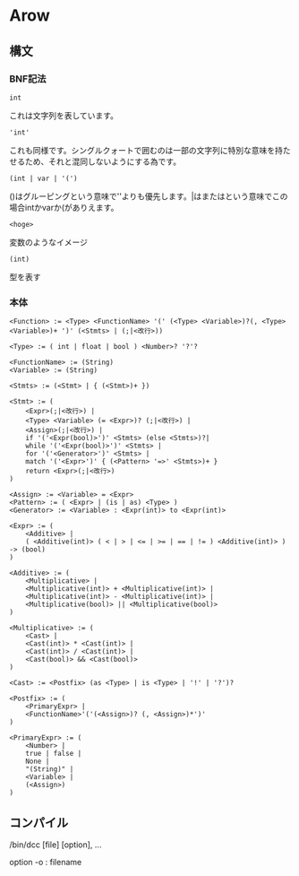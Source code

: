 # Arow

## 構文
### BNF記法

```
int
```
これは文字列を表しています。
```
'int'
```
これも同様です。シングルクォートで囲むのは一部の文字列に特別な意味を持たせるため、それと混同しないようにする為です。

```
(int | var | '(')
```
()はグルーピングという意味で''よりも優先します。|はまたはという意味でこの場合intかvarか(がありえます。  
  
```
<hoge>
```
変数のようなイメージ  

```
(int)
```
型を表す  

### 本体

```
<Function> := <Type> <FunctionName> '(' (<Type> <Variable>)?(, <Type> <Variable>)+ ')' (<Stmts> | (;|<改行>))

<Type> := ( int | float | bool ) <Number>? '?'?

<FunctionName> := (String)
<Variable> := (String)

<Stmts> := (<Stmt> | { (<Stmt>)+ })

<Stmt> := (
	<Expr>(;|<改行>) |
	<Type> <Variable> (= <Expr>)? (;|<改行>) |
	<Assign>(;|<改行>) |
	if '('<Expr(bool)>')' <Stmts> (else <Stmts>)?|
	while '('<Expr(bool)>')' <Stmts> |
	for '('<Generator>')' <Stmts> |
	match '('<Expr>')' { (<Pattern> '=>' <Stmts>)+ }
	return <Expr>(;|<改行>)
)

<Assign> := <Variable> = <Expr>
<Pattern> := ( <Expr> | (is | as) <Type> )
<Generator> := <Variable> : <Expr(int)> to <Expr(int)>

<Expr> := (
	<Additive> |
	( <Additive(int)> ( < | > | <= | >= | == | != ) <Additive(int)> ) -> (bool)
)

<Additive> := (
	<Multiplicative> |
	<Multiplicative(int)> + <Multiplicative(int)> |
	<Multiplicative(int)> - <Multiplicative(int)> |
	<Multiplicative(bool)> || <Multiplicative(bool)>
)

<Multiplicative> := (
	<Cast> |
	<Cast(int)> * <Cast(int)> |
	<Cast(int)> / <Cast(int)> |
	<Cast(bool)> && <Cast(bool)>
)

<Cast> := <Postfix> (as <Type> | is <Type> | '!' | '?')?

<Postfix> := (
	<PrimaryExpr> |
	<FunctionName>'('(<Assign>)? (, <Assign>)*')'
)

<PrimaryExpr> := (
	<Number> |
	true | false |
	None |
	"(String)" |
	<Variable> |
	(<Assign>)
)
```

## コンパイル
/bin/dcc [file] [option], ...

option
-o : filename
